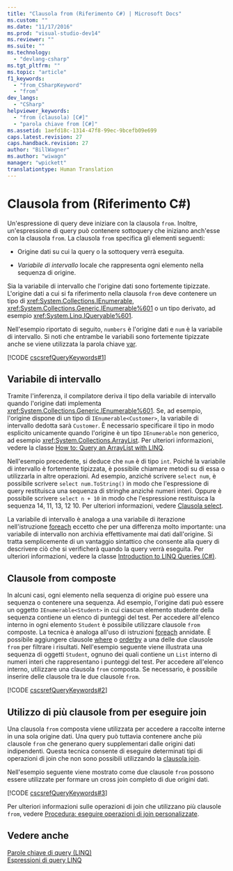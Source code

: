 ```yaml
---
title: "Clausola from (Riferimento C#) | Microsoft Docs"
ms.custom: ""
ms.date: "11/17/2016"
ms.prod: "visual-studio-dev14"
ms.reviewer: ""
ms.suite: ""
ms.technology: 
  - "devlang-csharp"
ms.tgt_pltfrm: ""
ms.topic: "article"
f1_keywords: 
  - "from_CSharpKeyword"
  - "from"
dev_langs: 
  - "CSharp"
helpviewer_keywords: 
  - "from (clausola) [C#]"
  - "parola chiave from [C#]"
ms.assetid: 1aefd18c-1314-47f8-99ec-9bcefb09e699
caps.latest.revision: 27
caps.handback.revision: 27
author: "BillWagner"
ms.author: "wiwagn"
manager: "wpickett"
translationtype: Human Translation
---
```

# Clausola from (Riferimento C#)
Un'espressione di query deve iniziare con la clausola `from`.  Inoltre, un'espressione di query può contenere sottoquery che iniziano anch'esse con la clausola `from`.  La clausola `from` specifica gli elementi seguenti:  
  
-   Origine dati su cui la query o la sottoquery verrà eseguita.  
  
-   *Variabile di intervallo* locale che rappresenta ogni elemento nella sequenza di origine.  
  
 Sia la variabile di intervallo che l'origine dati sono fortemente tipizzate.  L'origine dati a cui si fa riferimento nella clausola `from` deve contenere un tipo di <xref:System.Collections.IEnumerable>, <xref:System.Collections.Generic.IEnumerable%601> o un tipo derivato, ad esempio <xref:System.Linq.IQueryable%601>.  
  
 Nell'esempio riportato di seguito, `numbers` è l'origine dati e `num` è la variabile di intervallo.  Si noti che entrambe le variabili sono fortemente tipizzate anche se viene utilizzata la parola chiave [var](../../../csharp/language-reference/keywords/var.md).  
  
 [!CODE [cscsrefQueryKeywords#1](../CodeSnippet/VS_Snippets_VBCSharp/CsCsrefQueryKeywords#1)]  
  
## Variabile di intervallo  
 Tramite l'inferenza, il compilatore deriva il tipo della variabile di intervallo quando l'origine dati implementa <xref:System.Collections.Generic.IEnumerable%601>.  Se, ad esempio, l'origine dispone di un tipo di `IEnumerable<Customer>`, la variabile di intervallo dedotta sarà `Customer`.  È necessario specificare il tipo in modo esplicito unicamente quando l'origine è un tipo `IEnumerable` non generico, ad esempio <xref:System.Collections.ArrayList>.  Per ulteriori informazioni, vedere la classe [How to: Query an ArrayList with LINQ](../Topic/How%20to:%20Query%20an%20ArrayList%20with%20LINQ.md).  
  
 Nell'esempio precedente, si deduce che `num` è di tipo `int`.  Poiché la variabile di intervallo è fortemente tipizzata, è possibile chiamare metodi su di essa o utilizzarla in altre operazioni.  Ad esempio, anziché scrivere `select num`, è possibile scrivere `select num.ToString()` in modo che l'espressione di query restituisca una sequenza di stringhe anziché numeri interi.  Oppure è possibile scrivere `select n + 10` in modo che l'espressione restituisca la sequenza 14, 11, 13, 12 10.  Per ulteriori informazioni, vedere [Clausola select](../../../csharp/language-reference/keywords/select-clause.md).  
  
 La variabile di intervallo è analoga a una variabile di iterazione nell'istruzione [foreach](../../../csharp/language-reference/keywords/foreach-in.md) eccetto che per una differenza molto importante: una variabile di intervallo non archivia effettivamente mai dati dall'origine.  Si tratta semplicemente di un vantaggio sintattico che consente alla query di descrivere ciò che si verificherà quando la query verrà eseguita.  Per ulteriori informazioni, vedere la classe [Introduction to LINQ Queries \(C\#\)](../../../csharp/programming-guide/concepts/linq/introduction-to-linq-queries.md).  
  
## Clausole from composte  
 In alcuni casi, ogni elemento nella sequenza di origine può essere una sequenza o contenere una sequenza.  Ad esempio, l'origine dati può essere un oggetto `IEnumerable<Student>` in cui ciascun elemento studente della sequenza contiene un elenco di punteggi del test.  Per accedere all'elenco interno in ogni elemento `Student` è possibile utilizzare clausole `from` composte.  La tecnica è analoga all'uso di istruzioni [foreach](../../../csharp/language-reference/keywords/foreach-in.md) annidate.  È possibile aggiungere clausole [where](../../../csharp/language-reference/keywords/partial-method.md) o [orderby](../../../csharp/language-reference/keywords/orderby-clause.md) a una delle due clausole `from` per filtrare i risultati.  Nell'esempio seguente viene illustrata una sequenza di oggetti `Student`, ognuno dei quali contiene un `List` interno di numeri interi che rappresentano i punteggi del test.  Per accedere all'elenco interno, utilizzare una clausola `from` composta.  Se necessario, è possibile inserire delle clausole tra le due clausole `from`.  
  
 [!CODE [cscsrefQueryKeywords#2](../CodeSnippet/VS_Snippets_VBCSharp/CsCsrefQueryKeywords#2)]  
  
## Utilizzo di più clausole from per eseguire join  
 Una clausola `from` composta viene utilizzata per accedere a raccolte interne in una sola origine dati.  Una query può tuttavia contenere anche più clausole `from` che generano query supplementari dalle origini dati indipendenti.  Questa tecnica consente di eseguire determinati tipi di operazioni di join che non sono possibili utilizzando la [clausola join](../../../csharp/language-reference/keywords/join-clause.md).  
  
 Nell'esempio seguente viene mostrato come due clausole `from` possono essere utilizzate per formare un cross join completo di due origini dati.  
  
 [!CODE [cscsrefQueryKeywords#3](../CodeSnippet/VS_Snippets_VBCSharp/CsCsrefQueryKeywords#3)]  
  
 Per ulteriori informazioni sulle operazioni di join che utilizzano più clausole `from`, vedere [Procedura: eseguire operazioni di join personalizzate](../../../csharp/programming-guide/linq-query-expressions/how-to-perform-custom-join-operations.md).  
  
## Vedere anche  
 [Parole chiave di query \(LINQ\)](../../../csharp/language-reference/keywords/query-keywords.md)   
 [Espressioni di query LINQ](../../../csharp/programming-guide/linq-query-expressions/index.md)